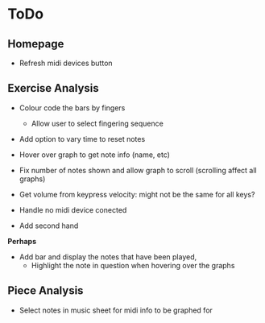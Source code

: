 # ToDo

## Homepage

* Refresh midi devices button

## Exercise Analysis

* Colour code the bars by fingers
  * Allow user to select fingering sequence
* Add option to vary time to reset notes
* Hover over graph to get note info (name, etc)

* Fix number of notes shown and allow graph to scroll (scrolling affect all graphs)
* Get volume from keypress velocity: might not be the same for all keys?
* Handle no midi device conected
* Add second hand

**Perhaps**

* Add bar and display the notes that have been played, 
  * Highlight the note in question when hovering over the graphs

## Piece Analysis

* Select notes in music sheet for midi info to be graphed for